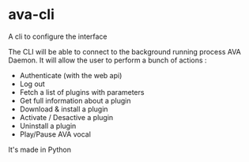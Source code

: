 # ava-cli
A cli to configure the interface

The CLI will be able to connect to the background running process AVA Daemon.
It will allow the user to perform a bunch of actions :

- Authenticate (with the web api)
- Log out
- Fetch a list of plugins with parameters
- Get full information about a plugin
- Download & install a plugin
- Activate / Desactive a plugin
- Uninstall a plugin
- Play/Pause AVA vocal

It's made in Python
